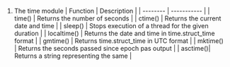 1. The time module
   | Function | Description |
   | -------- | ----------- |
   | time()   | Returns the number of seconds |
   | ctime()  | Returns the current date and time |
   | sleep()  | Stops execution of a thread for the given duration |
   | localtime() | Returns the date and time in time.struct_time format |
   | gmtime() | Returns time.struct_time in UTC format |
   | mktime() | Returns the seconds passed since epoch pas output |
   | asctime()| Returns a string representing the same |


